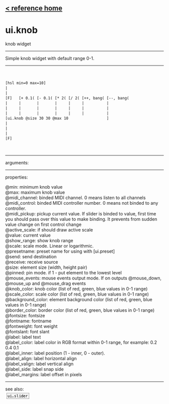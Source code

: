 [< reference home](ceammc_lib.html)
---

# ui.knob


knob widget

---

Simple knob widget with default range 0-1.
<br>


---


```


[hsl min=0 max=10]
|
|
[F]   [+ 0.1( [- 0.1( [* 2( [/ 2( [++, bang( [--, bang(
|     |       |       |     |     |          |
|     |       |       |     |     |          |
|     |       |       |     |     |          |
[ui.knob @size 30 30 @max 10                 ]
|
|
|
[F]

            
```

---
arguments:


---
properties:

@min: minimum knob value<br>
@max: maximum knob value<br>
@midi_channel: binded
            MIDI channel. 0 means listen to all channels<br>
@midi_control: 
            binded MIDI controller number. 0 means not binded to any controller.<br>
@midi_pickup: pickup current value.
            If slider is binded to value, first time you should pass over this value to make
            binding. It prevents from sudden value change on first control change<br>
@active_scale: if should draw active
            scale<br>
@value: current value<br>
@show_range: show knob
            range<br>
@scale: scale mode.
            Linear or logarithmic.<br>
@presetname: preset
            name for using with [ui.preset]<br>
@send: send
            destination<br>
@receive: receive
            source<br>
@size: element size
            (width, height pair)<br>
@pinned: pin mode.
            if 1 - put element to the lowest level<br>
@mouse_events: mouse events output
            mode. If on outputs @mouse_down, @mouse_up and @mouse_drag events<br>
@knob_color: knob
            color (list of red, green, blue values in 0-1 range)<br>
@scale_color: 
            scale color (list of red, green, blue values in 0-1 range)<br>
@background_color: element background color (list of red, green, blue values in
            0-1 range)<br>
@border_color: 
            border color (list of red, green, blue values in 0-1 range)<br>
@fontsize: 
            fontsize<br>
@fontname: fontname<br>
@fontweight: font
            weight<br>
@fontslant: font
            slant<br>
@label: label text<br>
@label_color: label color in RGB format
            within 0-1 range, for example: 0.2 0.4 0.1<br>
@label_inner: label position (1 -
            inner, 0 - outer).<br>
@label_align: 
            label horizontal align<br>
@label_valign: 
            label vertical align<br>
@label_side: 
            label snap side<br>
@label_margins: label offset in
            pixels<br>

---
see also:<br>
[![ui.slider](img/object_ui.slider.png)](ui.slider.html)
